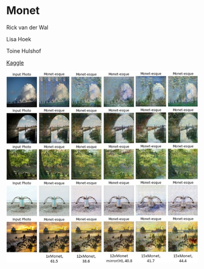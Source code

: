 # Monet

Rick van der Wal

Lisa Hoek

Toine Hulshof

[Kaggle](https://www.kaggle.com/c/gan-getting-started/overview)

![](monet.jpg)
